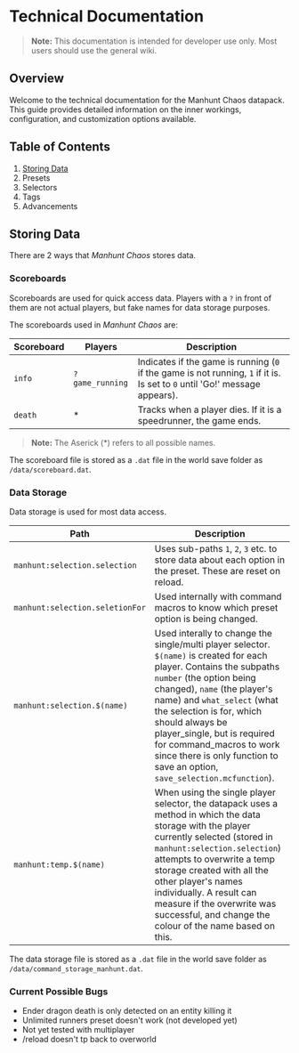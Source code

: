 # Technical Documentation

> **Note:** This documentation is intended for developer use only. Most users should use the general wiki.

## Overview

Welcome to the technical documentation for the Manhunt Chaos datapack. This guide provides detailed information on the inner workings, configuration, and customization options available.

## Table of Contents

1. [Storing Data](#storing-data)
2. Presets
3. Selectors
4. Tags
5. Advancements

## Storing Data

There are 2 ways that *Manhunt Chaos* stores data.

### Scoreboards

Scoreboards are used for quick access data. Players with a `?` in front of them are not actual players, but fake names for data storage purposes.

 The scoreboards used in *Manhunt Chaos* are:

| Scoreboard | Players | Description |
|------------|---------|-------------|
| `info`     | `?game_running`  | Indicates if the game is running (`0` if the game is not running, `1` if it is. Is set to `0` until 'Go!' message appears). |
| `death`    | *  | Tracks when a player dies. If it is a speedrunner, the game ends. |

> **Note:** The Aserick (*) refers to all possible names.

The scoreboard file is stored as a `.dat` file in the world save folder as `/data/scoreboard.dat`.

### Data Storage

Data storage is used for most data access.

| Path | Description |
|------|-------------|
| `manhunt:selection.selection` | Uses sub-paths `1`, `2`, `3` etc. to store data about each option in the preset. These are reset on reload. |
| `manhunt:selection.seletionFor`  | Used internally with command macros to know which preset option is being changed. |
| `manhunt:selection.$(name)`   | Used interally to change the single/multi player selector. `$(name)` is created for each player. Contains the subpaths `number` (the option being changed), `name` (the player's name) and `what_select` (what the selection is for, which should always be player_single, but is required for command_macros to work since there is only function to save an option, `save_selection.mcfunction`).  |
| `manhunt:temp.$(name)`   | When using the single player selector, the datapack uses a method in which the data storage with the player currently selected (stored in `manhunt:selection.selection`) attempts to overwrite a temp storage created with all the other player's names individually. A result can measure if the overwrite was successful, and change the colour of the name based on this. |

The data storage file is stored as a `.dat` file in the world save folder as `/data/command_storage_manhunt.dat`.

### Current Possible Bugs

- Ender dragon death is only detected on an entity killing it
- Unlimited runners preset doesn't work (not developed yet)
- Not yet tested with multiplayer
- /reload doesn't tp back to overworld
